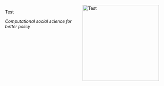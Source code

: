 <img align="right" src="https://unsplash.com/photos/OgvqXGL7XO4" height="250" alt="Test" />

Test


 *Computational social science for better policy*
